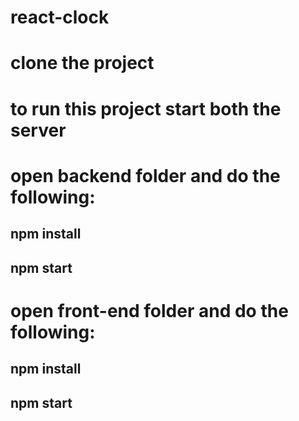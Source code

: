 # react-clock

# clone the project

# to run this project start both the server

# open backend folder and do the following:
## npm install 
## npm start

# open front-end folder and do the following:
## npm install 
## npm start
